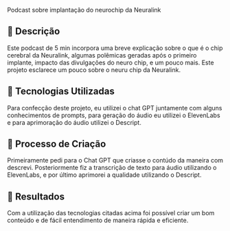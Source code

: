 Podcast sobre implantação do neurochip da Neuralink

## 📒 Descrição
Este podcast de 5 min incorpora uma breve explicação sobre o que é o chip cerebral da Neuralink, algumas polêmicas geradas após o primeiro implante, impacto das divulgações do neuro chip, e um pouco mais.
Este projeto esclarece um pouco sobre o neuru chip da Neuralink.

## 🤖 Tecnologias Utilizadas
Para confecção deste projeto, eu utilizei o chat GPT juntamente com alguns conhecimentos de prompts, para geração do áudio eu utilizei o ElevenLabs e para aprimoração do áudio utilizei o Descript.

## 🧐 Processo de Criação
Primeiramente pedi para o Chat GPT que criasse o contúdo da maneira com descrevi. Posteriormente fiz a transcrição de texto para áudio utilizando o ElevenLabs, e por último aprimorei a qualidade utilizando o Descript.

## 🚀 Resultados
Com a utilização das tecnologias citadas acima foi possível criar um bom conteúdo e de fácil entendimento de maneira rápida e eficiente.
